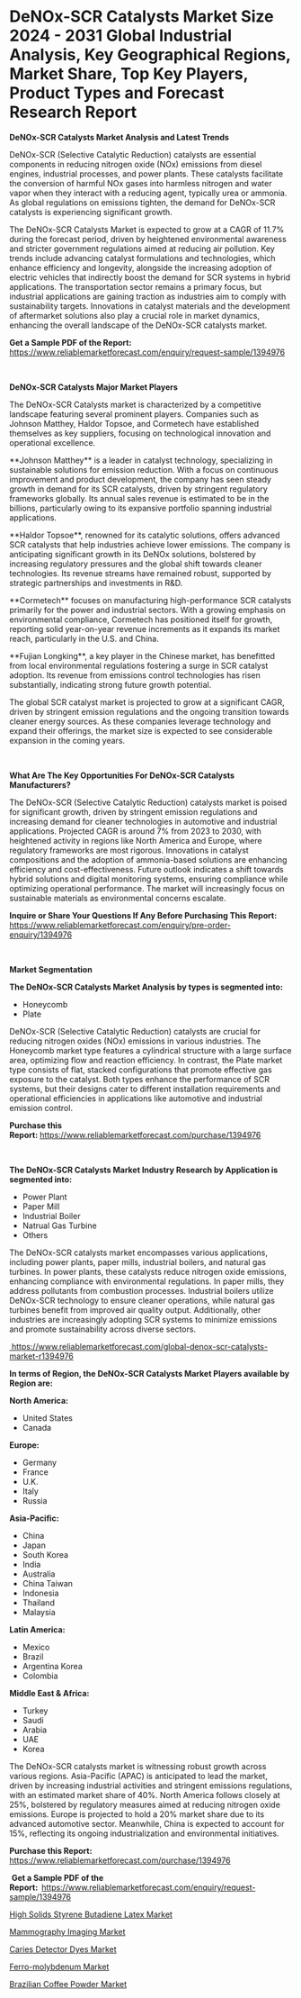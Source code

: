 <p><h1>DeNOx-SCR Catalysts Market Size 2024 - 2031 Global Industrial Analysis, Key Geographical Regions, Market Share, Top Key Players, Product Types and Forecast Research Report</h1></p><p><strong>DeNOx-SCR Catalysts Market Analysis and Latest Trends</strong></p>
<p><p>DeNOx-SCR (Selective Catalytic Reduction) catalysts are essential components in reducing nitrogen oxide (NOx) emissions from diesel engines, industrial processes, and power plants. These catalysts facilitate the conversion of harmful NOx gases into harmless nitrogen and water vapor when they interact with a reducing agent, typically urea or ammonia. As global regulations on emissions tighten, the demand for DeNOx-SCR catalysts is experiencing significant growth.</p><p>The DeNOx-SCR Catalysts Market is expected to grow at a CAGR of 11.7% during the forecast period, driven by heightened environmental awareness and stricter government regulations aimed at reducing air pollution. Key trends include advancing catalyst formulations and technologies, which enhance efficiency and longevity, alongside the increasing adoption of electric vehicles that indirectly boost the demand for SCR systems in hybrid applications. The transportation sector remains a primary focus, but industrial applications are gaining traction as industries aim to comply with sustainability targets. Innovations in catalyst materials and the development of aftermarket solutions also play a crucial role in market dynamics, enhancing the overall landscape of the DeNOx-SCR catalysts market.</p></p>
<p><strong>Get a Sample PDF of the Report:&nbsp;</strong> <a href="https://www.reliablemarketforecast.com/enquiry/request-sample/1394976">https://www.reliablemarketforecast.com/enquiry/request-sample/1394976</a></p>
<p>&nbsp;</p>
<p><strong>DeNOx-SCR Catalysts Major Market Players</strong></p>
<p><p>The DeNOx-SCR Catalysts market is characterized by a competitive landscape featuring several prominent players. Companies such as Johnson Matthey, Haldor Topsoe, and Cormetech have established themselves as key suppliers, focusing on technological innovation and operational excellence. </p><p>**Johnson Matthey** is a leader in catalyst technology, specializing in sustainable solutions for emission reduction. With a focus on continuous improvement and product development, the company has seen steady growth in demand for its SCR catalysts, driven by stringent regulatory frameworks globally. Its annual sales revenue is estimated to be in the billions, particularly owing to its expansive portfolio spanning industrial applications.</p><p>**Haldor Topsoe**, renowned for its catalytic solutions, offers advanced SCR catalysts that help industries achieve lower emissions. The company is anticipating significant growth in its DeNOx solutions, bolstered by increasing regulatory pressures and the global shift towards cleaner technologies. Its revenue streams have remained robust, supported by strategic partnerships and investments in R&D.</p><p>**Cormetech** focuses on manufacturing high-performance SCR catalysts primarily for the power and industrial sectors. With a growing emphasis on environmental compliance, Cormetech has positioned itself for growth, reporting solid year-on-year revenue increments as it expands its market reach, particularly in the U.S. and China.</p><p>**Fujian Longking**, a key player in the Chinese market, has benefitted from local environmental regulations fostering a surge in SCR catalyst adoption. Its revenue from emissions control technologies has risen substantially, indicating strong future growth potential.</p><p>The global SCR catalyst market is projected to grow at a significant CAGR, driven by stringent emission regulations and the ongoing transition towards cleaner energy sources. As these companies leverage technology and expand their offerings, the market size is expected to see considerable expansion in the coming years.</p></p>
<p>&nbsp;</p>
<p><strong>What Are The Key Opportunities For DeNOx-SCR Catalysts Manufacturers?</strong></p>
<p><p>The DeNOx-SCR (Selective Catalytic Reduction) catalysts market is poised for significant growth, driven by stringent emission regulations and increasing demand for cleaner technologies in automotive and industrial applications. Projected CAGR is around 7% from 2023 to 2030, with heightened activity in regions like North America and Europe, where regulatory frameworks are most rigorous. Innovations in catalyst compositions and the adoption of ammonia-based solutions are enhancing efficiency and cost-effectiveness. Future outlook indicates a shift towards hybrid solutions and digital monitoring systems, ensuring compliance while optimizing operational performance. The market will increasingly focus on sustainable materials as environmental concerns escalate.</p></p>
<p><strong>Inquire or Share Your Questions If Any Before Purchasing This Report:</strong> <a href="https://www.reliablemarketforecast.com/enquiry/pre-order-enquiry/1394976">https://www.reliablemarketforecast.com/enquiry/pre-order-enquiry/1394976</a></p>
<p>&nbsp;</p>
<p><strong>Market Segmentation</strong></p>
<p><strong>The DeNOx-SCR Catalysts Market Analysis by types is segmented into:</strong></p>
<p><ul><li>Honeycomb</li><li>Plate</li></ul></p>
<p><p>DeNOx-SCR (Selective Catalytic Reduction) catalysts are crucial for reducing nitrogen oxides (NOx) emissions in various industries. The Honeycomb market type features a cylindrical structure with a large surface area, optimizing flow and reaction efficiency. In contrast, the Plate market type consists of flat, stacked configurations that promote effective gas exposure to the catalyst. Both types enhance the performance of SCR systems, but their designs cater to different installation requirements and operational efficiencies in applications like automotive and industrial emission control.</p></p>
<p><strong>Purchase this Report:&nbsp;</strong><a href="https://www.reliablemarketforecast.com/purchase/1394976">https://www.reliablemarketforecast.com/purchase/1394976</a></p>
<p>&nbsp;</p>
<p><strong>The DeNOx-SCR Catalysts Market Industry Research by Application is segmented into:</strong></p>
<p><ul><li>Power Plant</li><li>Paper Mill</li><li>Industrial Boiler</li><li>Natrual Gas Turbine</li><li>Others</li></ul></p>
<p><p>The DeNOx-SCR catalysts market encompasses various applications, including power plants, paper mills, industrial boilers, and natural gas turbines. In power plants, these catalysts reduce nitrogen oxide emissions, enhancing compliance with environmental regulations. In paper mills, they address pollutants from combustion processes. Industrial boilers utilize DeNOx-SCR technology to ensure cleaner operations, while natural gas turbines benefit from improved air quality output. Additionally, other industries are increasingly adopting SCR systems to minimize emissions and promote sustainability across diverse sectors.</p></p>
<p><a href="https://www.reliablemarketforecast.com/global-denox-scr-catalysts-market-r1394976">&nbsp;https://www.reliablemarketforecast.com/global-denox-scr-catalysts-market-r1394976</a></p>
<p><strong>In terms of Region, the DeNOx-SCR Catalysts Market Players available by Region are:</strong></p>
<p>
    <p> <strong> North America: </strong>
        <ul>
            <li>United States</li>
            <li>Canada</li>
        </ul>
        </p> 
    <p> <strong> Europe: </strong>
        <ul>
            <li>Germany</li>
            <li>France</li>
            <li>U.K.</li>
            <li>Italy</li>
            <li>Russia</li>
        </ul>
        </p> 
    <p> <strong> Asia-Pacific: </strong>
        <ul>
            <li>China</li>
            <li>Japan</li>
            <li>South Korea</li>
            <li>India</li>
            <li>Australia</li>
            <li>China Taiwan</li>
            <li>Indonesia</li>
            <li>Thailand</li>
            <li>Malaysia</li>
        </ul>
        </p> 
    <p> <strong> Latin America: </strong>
        <ul>
            <li>Mexico</li>
            <li>Brazil</li>
            <li>Argentina Korea</li>
            <li>Colombia</li>
        </ul>
        </p> 
    <p> <strong> Middle East & Africa: </strong>
        <ul>
            <li>Turkey</li>
            <li>Saudi</li>
            <li>Arabia</li>
            <li>UAE</li>
            <li>Korea</li>
        </ul>
    </p>
    </p>
<p><p>The DeNOx-SCR catalysts market is witnessing robust growth across various regions. Asia-Pacific (APAC) is anticipated to lead the market, driven by increasing industrial activities and stringent emissions regulations, with an estimated market share of 40%. North America follows closely at 25%, bolstered by regulatory measures aimed at reducing nitrogen oxide emissions. Europe is projected to hold a 20% market share due to its advanced automotive sector. Meanwhile, China is expected to account for 15%, reflecting its ongoing industrialization and environmental initiatives.</p></p>
<p><strong>Purchase this Report: </strong><a href="https://www.reliablemarketforecast.com/purchase/1394976">https://www.reliablemarketforecast.com/purchase/1394976</a></p>
<p>&nbsp;<strong>Get a Sample PDF of the Report:&nbsp;&nbsp;</strong><a href="https://www.reliablemarketforecast.com/enquiry/request-sample/1394976">https://www.reliablemarketforecast.com/enquiry/request-sample/1394976</a></p>
<p><strong></strong></p>
<p><p><a href="https://issuu.com/reportprime-2/docs/high-solids-styrene-butadiene-latex_e501def596f2b1">High Solids Styrene Butadiene Latex Market</a></p><p><a href="https://www.linkedin.com/pulse/mammography-imaging-market-size-share-growth-analysis-type-uyuuf?trackingId=9aG6MgQZQw%2Bk5FQ%2BQhqvOA%3D%3D">Mammography Imaging Market</a></p><p><a href="https://www.linkedin.com/pulse/mapping-caries-detector-dyes-market-trends-challenges-breakthroughs-vgk0c?trackingId=izqseIC2RDO6ZTRjSBIayQ%3D%3D">Caries Detector Dyes Market</a></p><p><a href="https://issuu.com/reportprime-2/docs/ferro-molybdenum-market-size-2030.p_36737d30aa7bb1">Ferro-molybdenum Market</a></p><p><a href="https://www.linkedin.com/pulse/how-regional-global-trends-shaping-brazilian-coffee-powder-market-u0mbf?trackingId=tMaPcUCSRpKc4XbkOAesAw%3D%3D">Brazilian Coffee Powder Market</a></p></p>